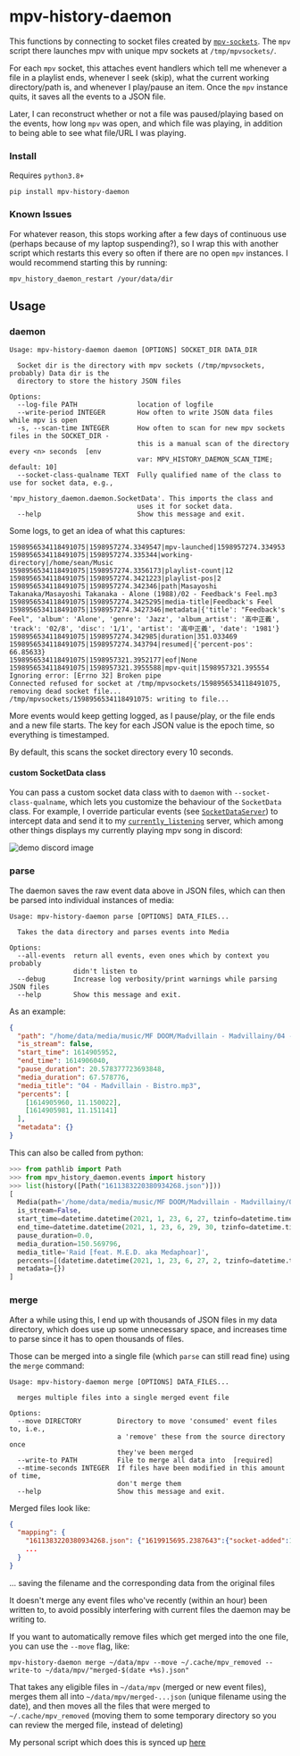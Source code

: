 # mpv-history-daemon

This functions by connecting to socket files created by [`mpv-sockets`](https://github.com/seanbreckenridge/mpv-sockets). The `mpv` script there launches mpv with unique mpv sockets at `/tmp/mpvsockets/`.

For each `mpv` socket, this attaches event handlers which tell me whenever a file in a playlist ends, whenever I seek (skip), what the current working directory/path is, and whenever I play/pause an item. Once the `mpv` instance quits, it saves all the events to a JSON file.

Later, I can reconstruct whether or not a file was paused/playing based on the events, how long `mpv` was open, and which file was playing, in addition to being able to see what file/URL I was playing.

### Install

Requires `python3.8+`

    pip install mpv-history-daemon

### Known Issues

For whatever reason, this stops working after a few days of continuous use (perhaps because of my laptop suspending?), so I wrap this with another script which restarts this every so often if there are no open `mpv` instances. I would recommend starting this by running:

```
mpv_history_daemon_restart /your/data/dir
```

## Usage

### daemon

```
Usage: mpv-history-daemon daemon [OPTIONS] SOCKET_DIR DATA_DIR

  Socket dir is the directory with mpv sockets (/tmp/mpvsockets, probably) Data dir is the
  directory to store the history JSON files

Options:
  --log-file PATH               location of logfile
  --write-period INTEGER        How often to write JSON data files while mpv is open
  -s, --scan-time INTEGER       How often to scan for new mpv sockets files in the SOCKET_DIR -
                                this is a manual scan of the directory every <n> seconds  [env
                                var: MPV_HISTORY_DAEMON_SCAN_TIME; default: 10]
  --socket-class-qualname TEXT  Fully qualified name of the class to use for socket data, e.g.,
                                'mpv_history_daemon.daemon.SocketData'. This imports the class and
                                uses it for socket data.
  --help                        Show this message and exit.
```

Some logs, to get an idea of what this captures:

```
1598956534118491075|1598957274.3349547|mpv-launched|1598957274.334953
1598956534118491075|1598957274.335344|working-directory|/home/sean/Music
1598956534118491075|1598957274.3356173|playlist-count|12
1598956534118491075|1598957274.3421223|playlist-pos|2
1598956534118491075|1598957274.342346|path|Masayoshi Takanaka/Masayoshi Takanaka - Alone (1988)/02 - Feedback's Feel.mp3
1598956534118491075|1598957274.3425295|media-title|Feedback's Feel
1598956534118491075|1598957274.3427346|metadata|{'title': "Feedback's Feel", 'album': 'Alone', 'genre': 'Jazz', 'album_artist': '高中正義', 'track': '02/8', 'disc': '1/1', 'artist': '高中正義', 'date': '1981'}
1598956534118491075|1598957274.342985|duration|351.033469
1598956534118491075|1598957274.343794|resumed|{'percent-pos': 66.85633}
1598956534118491075|1598957321.3952177|eof|None
1598956534118491075|1598957321.3955588|mpv-quit|1598957321.395554
Ignoring error: [Errno 32] Broken pipe
Connected refused for socket at /tmp/mpvsockets/1598956534118491075, removing dead socket file...
/tmp/mpvsockets/1598956534118491075: writing to file...
```

More events would keep getting logged, as I pause/play, or the file ends and a new file starts. The key for each JSON value is the epoch time, so everything is timestamped.

By default, this scans the socket directory every 10 seconds.

#### custom SocketData class

You can pass a custom socket data class with to `daemon` with `--socket-class-qualname`, which lets you customize the behaviour of the `SocketData` class. For example, I override particular events (see [`SocketDataServer`](https://github.com/seanbreckenridge/currently_listening/blob/main/currently_listening_py/currently_listening_py/socket_data.py)) to intercept data and send it to my [`currently_listening`](https://github.com/seanbreckenridge/currently_listening) server, which among other things displays my currently playing mpv song in discord:

![demo discord image](https://github.com/seanbreckenridge/currently_listening/blob/main/.github/discord.png?raw=true)

### parse

The daemon saves the raw event data above in JSON files, which can then be parsed into individual instances of media:

```
Usage: mpv-history-daemon parse [OPTIONS] DATA_FILES...

  Takes the data directory and parses events into Media

Options:
  --all-events  return all events, even ones which by context you probably
                didn't listen to
  --debug       Increase log verbosity/print warnings while parsing JSON files
  --help        Show this message and exit.
```

As an example:

```json
{
  "path": "/home/data/media/music/MF DOOM/Madvillain - Madvillainy/04 - Madvillain - Bistro.mp3",
  "is_stream": false,
  "start_time": 1614905952,
  "end_time": 1614906040,
  "pause_duration": 20.578377723693848,
  "media_duration": 67.578776,
  "media_title": "04 - Madvillain - Bistro.mp3",
  "percents": [
    [1614905960, 11.150022],
    [1614905981, 11.151141]
  ],
  "metadata": {}
}
```

This can also be called from python:

```python
>>> from pathlib import Path
>>> from mpv_history_daemon.events import history
>>> list(history([Path("1611383220380934268.json")]))
[
  Media(path='/home/data/media/music/MF DOOM/Madvillain - Madvillainy/05 - Madvillain - Raid [feat. M.E.D. aka Medaphoar].mp3',
  is_stream=False,
  start_time=datetime.datetime(2021, 1, 23, 6, 27, tzinfo=datetime.timezone.utc),
  end_time=datetime.datetime(2021, 1, 23, 6, 29, 30, tzinfo=datetime.timezone.utc),
  pause_duration=0.0,
  media_duration=150.569796,
  media_title='Raid [feat. M.E.D. aka Medaphoar]',
  percents=[(datetime.datetime(2021, 1, 23, 6, 27, 2, tzinfo=datetime.timezone.utc), 1.471624)]
  metadata={})
]
```

### merge

After a while using this, I end up with thousands of JSON files in my data directory, which does use up some unnecessary space, and increases time to parse since it has to open thousands of files.

Those can be merged into a single file (which `parse` can still read fine) using the `merge` command:

```
Usage: mpv-history-daemon merge [OPTIONS] DATA_FILES...

  merges multiple files into a single merged event file

Options:
  --move DIRECTORY         Directory to move 'consumed' event files to, i.e.,
                           a 'remove' these from the source directory once
                           they've been merged
  --write-to PATH          File to merge all data into  [required]
  --mtime-seconds INTEGER  If files have been modified in this amount of time,
                           don't merge them
  --help                   Show this message and exit.
```

Merged files look like:

```json
{
  "mapping": {
    "1611383220380934268.json": {"1619915695.2387643":{"socket-added":1619915695.238762}},
    ...
  }
}
```

... saving the filename and the corresponding data from the original files

It doesn't merge any event files who've recently (within an hour) been written to, to avoid possibly interfering with current files the daemon may be writing to.

If you want to automatically remove files which get merged into the one file, you can use the `--move` flag, like:

`mpv-history-daemon merge ~/data/mpv --move ~/.cache/mpv_removed --write-to ~/data/mpv/"merged-$(date +%s).json"`

That takes any eligible files in `~/data/mpv` (merged or new event files), merges them all into `~/data/mpv/merged-...json` (unique filename using the date), and then moves all the files that were merged to `~/.cache/mpv_removed` (moving them to some temporary directory so you can review the merged file, instead of deleting)

My personal script which does this is synced up [here](https://github.com/seanbreckenridge/bleanser/blob/master/bin/merge-mpv-history)
